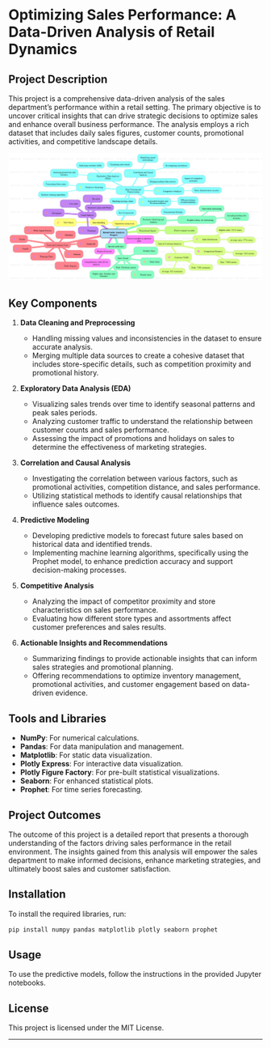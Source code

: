 # Optimizing Sales Performance: A Data-Driven Analysis of Retail Dynamics

## Project Description

This project is a comprehensive data-driven analysis of the sales department’s performance within a retail setting. The primary objective is to uncover critical insights that can drive strategic decisions to optimize sales and enhance overall business performance. The analysis employs a rich dataset that includes daily sales figures, customer counts, promotional activities, and competitive landscape details.

![Project Mindmap](https://github.com/Ankit-KK/Retail-Sales-Performance-Optimization/blob/main/mindmap.png)

## Key Components

1. **Data Cleaning and Preprocessing**
   - Handling missing values and inconsistencies in the dataset to ensure accurate analysis.
   - Merging multiple data sources to create a cohesive dataset that includes store-specific details, such as competition proximity and promotional history.

2. **Exploratory Data Analysis (EDA)**
   - Visualizing sales trends over time to identify seasonal patterns and peak sales periods.
   - Analyzing customer traffic to understand the relationship between customer counts and sales performance.
   - Assessing the impact of promotions and holidays on sales to determine the effectiveness of marketing strategies.

3. **Correlation and Causal Analysis**
   - Investigating the correlation between various factors, such as promotional activities, competition distance, and sales performance.
   - Utilizing statistical methods to identify causal relationships that influence sales outcomes.

4. **Predictive Modeling**
   - Developing predictive models to forecast future sales based on historical data and identified trends.
   - Implementing machine learning algorithms, specifically using the Prophet model, to enhance prediction accuracy and support decision-making processes.

5. **Competitive Analysis**
   - Analyzing the impact of competitor proximity and store characteristics on sales performance.
   - Evaluating how different store types and assortments affect customer preferences and sales results.

6. **Actionable Insights and Recommendations**
   - Summarizing findings to provide actionable insights that can inform sales strategies and promotional planning.
   - Offering recommendations to optimize inventory management, promotional activities, and customer engagement based on data-driven evidence.

## Tools and Libraries

- **NumPy**: For numerical calculations.
- **Pandas**: For data manipulation and management.
- **Matplotlib**: For static data visualization.
- **Plotly Express**: For interactive data visualization.
- **Plotly Figure Factory**: For pre-built statistical visualizations.
- **Seaborn**: For enhanced statistical plots.
- **Prophet**: For time series forecasting.

## Project Outcomes

The outcome of this project is a detailed report that presents a thorough understanding of the factors driving sales performance in the retail environment. The insights gained from this analysis will empower the sales department to make informed decisions, enhance marketing strategies, and ultimately boost sales and customer satisfaction.

## Installation

To install the required libraries, run:

```bash
pip install numpy pandas matplotlib plotly seaborn prophet
```

## Usage

To use the predictive models, follow the instructions in the provided Jupyter notebooks.

## License

This project is licensed under the MIT License.

---
